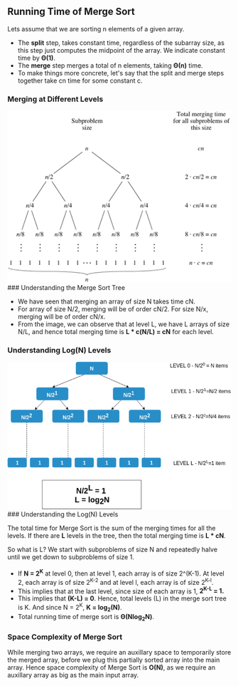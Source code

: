 ## Running Time of Merge Sort

Lets assume that we are sorting n elements of a given array.

  -  The **split** step, takes constant time, regardless of the subarray size, as this step just computes the midpoint of the array. We indicate constant time by **Θ(1)**.
  -  The **merge** step merges a total of n elements, taking **Θ(n)** time.
  -  To make things more concrete, let's say that the split and merge steps together take cn time for some constant c.

### Merging at Different Levels
<img src="images/time.png"/>
### Understanding the Merge Sort Tree


   - We have seen that merging an array of size N takes time cN.
   - For array of size N/2, merging will be of order cN/2. For size N/x, merging will be of order cN/x.
   - From the image, we can observe that at level L, we have L arrays of size N/L, and hence total merging time is **L * c(N/L) = cN** for each level.


### Understanding Log(N) Levels
<img src="images/time2.png"/>
### Understanding the Log(N) Levels

The total time for Merge Sort is the sum of the merging times for all the levels. If there are **L** levels in the tree, then the total merging time is **L * cN**.

So what is L? We start with subproblems of size N and repeatedly halve until we get down to subproblems of size 1.

   - If **N = 2<sup>K<sup>** at level 0, then at level 1, each array is of size 2^(K-1). At level 2, each array is of size 2<sup>K-2</sup> and at level l, each array is of size 2<sup>K-l</sup>.
   - This implies that at the last level, since size of each array is 1, **2<sup>K-L</sup> = 1.**
   - This implies that **(K-L) = 0**. Hence, total levels (L) in the merge sort tree is K. And since N = 2<sup>K</sup>, **K = log<sub>2</sub>(N)**.
   - Total running time of merge sort is **Θ(Nlog<sub>2</sub>N)**.

### Space Complexity of Merge Sort

While merging two arrays, we require an auxillary space to temporarily store the merged array, before we plug this partially sorted array into the main array. Hence space complexity of Merge Sort is **O(N)**, as we require an auxillary array as big as the main input array.

